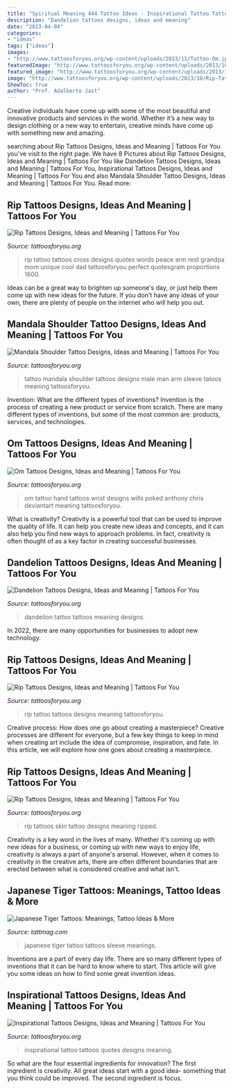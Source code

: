 ```yaml
---
title: "Spiritual Meaning 444 Tattoo Ideas - Inspirational Tattoo Tattoos Quotes Designs Meaning"
description: "Dandelion tattoos designs, ideas and meaning"
date: "2023-04-04"
categories:
- "ideas"
tags: ["ideas"]
images:
- "http://www.tattoosforyou.org/wp-content/uploads/2013/11/Tattoo-Om.jpg"
featuredImage: "http://www.tattoosforyou.org/wp-content/uploads/2013/10/Rip-Tattoo-Quotes.jpg"
featured_image: "http://www.tattoosforyou.org/wp-content/uploads/2013/10/Tattoo-Inspirational-Quotes.jpg"
image: "http://www.tattoosforyou.org/wp-content/uploads/2013/10/Rip-Tattoo-Quotes.jpg"
ShowToc: true
author: "Prof. Adalberto Jast"
---
```



Creative individuals have come up with some of the most beautiful and innovative products and services in the world. Whether it’s a new way to design clothing or a new way to entertain, creative minds have come up with something new and amazing.

	

		
searching about Rip Tattoos Designs, Ideas and Meaning | Tattoos For You you've visit to the right page. We have 8 Pictures about Rip Tattoos Designs, Ideas and Meaning | Tattoos For You like Dandelion Tattoos Designs, Ideas and Meaning | Tattoos For You, Inspirational Tattoos Designs, Ideas and Meaning | Tattoos For You and also Mandala Shoulder Tattoo Designs, Ideas and Meaning | Tattoos For You. Read more:
		
    
## Rip Tattoos Designs, Ideas And Meaning | Tattoos For You

<img loading=lazy src="http://www.tattoosforyou.org/wp-content/uploads/2013/10/Rip-Tattoo-Quotes.jpg" onerror="this.onerror=null;this.src='https://tse2.mm.bing.net/th?id=OIP.wth7alAFron6XL62zxOLqAHaJ4&amp;pid=15.1';" alt="Rip Tattoos Designs, Ideas and Meaning | Tattoos For You">

_Source: tattoosforyou.org_

>rip tattoo tattoos cross designs quotes words peace arm rest grandpa mom unique cool dad tattoosforyou perfect quotesgram proportions 1600. 

	

Ideas can be a great way to brighten up someone's day, or just help them come up with new ideas for the future. If you don't have any ideas of your own, there are plenty of people on the internet who will help you out.

    
## Mandala Shoulder Tattoo Designs, Ideas And Meaning | Tattoos For You

<img loading=lazy src="https://www.tattoosforyou.org/wp-content/uploads/2017/07/Mandala-Shoulder-Tattoo-Male.jpg" onerror="this.onerror=null;this.src='https://tse3.mm.bing.net/th?id=OIP.V3ixnRQxkmtc4CQekKiQKwHaJ3&amp;pid=15.1';" alt="Mandala Shoulder Tattoo Designs, Ideas and Meaning | Tattoos For You">

_Source: tattoosforyou.org_

>tattoo mandala shoulder tattoos designs male man arm sleeve tatoos meaning tattoosforyou. 

	

Invention: What are the different types of inventions?
Invention is the process of creating a new product or service from scratch. There are many different types of inventions, but some of the most common are: products, services, and technologies.

    
## Om Tattoos Designs, Ideas And Meaning | Tattoos For You

<img loading=lazy src="http://www.tattoosforyou.org/wp-content/uploads/2013/11/Tattoo-Om.jpg" onerror="this.onerror=null;this.src='https://tse2.mm.bing.net/th?id=OIP.hWNVJMsp5299soEyvfLtQgHaJz&amp;pid=15.1';" alt="Om Tattoos Designs, Ideas and Meaning | Tattoos For You">

_Source: tattoosforyou.org_

>om tattoo hand tattoos wrist designs wills poked anthony chris deviantart meaning tattoosforyou. 

	

What is creativity?
Creativity is a powerful tool that can be used to improve the quality of life. It can help you create new ideas and concepts, and it can also help you find new ways to approach problems. In fact, creativity is often thought of as a key factor in creating successful businesses.

    
## Dandelion Tattoos Designs, Ideas And Meaning | Tattoos For You

<img loading=lazy src="http://www.tattoosforyou.org/wp-content/uploads/2013/09/Dandelion-Tattoo-Pics-1024x764.jpg" onerror="this.onerror=null;this.src='https://tse2.mm.bing.net/th?id=OIP.-K7lpygthYgVyPBXqyjibgHaFh&amp;pid=15.1';" alt="Dandelion Tattoos Designs, Ideas and Meaning | Tattoos For You">

_Source: tattoosforyou.org_

>dandelion tattoo tattoos meaning designs. 

	

In 2022, there are many opportunities for businesses to adopt new technology.

    
## Rip Tattoos Designs, Ideas And Meaning | Tattoos For You

<img loading=lazy src="http://www.tattoosforyou.org/wp-content/uploads/2013/10/Rip-Tattoo-Ideas.jpg" onerror="this.onerror=null;this.src='https://tse3.mm.bing.net/th?id=OIP.yAYckTM8kmNSTQP7W7o1ygHaI3&amp;pid=15.1';" alt="Rip Tattoos Designs, Ideas and Meaning | Tattoos For You">

_Source: tattoosforyou.org_

>rip tattoo tattoos designs meaning tattoosforyou. 

	

Creative process: How does one go about creating a masterpiece?
Creative processes are different for everyone, but a few key things to keep in mind when creating art include the idea of compromise, inspiration, and fate. In this article, we will explore how one goes about creating a masterpiece.

    
## Rip Tattoos Designs, Ideas And Meaning | Tattoos For You

<img loading=lazy src="http://www.tattoosforyou.org/wp-content/uploads/2013/10/Rip-Skin-Tattoos.jpg" onerror="this.onerror=null;this.src='https://tse2.mm.bing.net/th?id=OIP.Swza8BqBd-CM-KDHfT0IoQHaJ4&amp;pid=15.1';" alt="Rip Tattoos Designs, Ideas and Meaning | Tattoos For You">

_Source: tattoosforyou.org_

>rip tattoos skin tattoo designs meaning ripped. 

	

Creativity is a key word in the lives of many. Whether it's coming up with new ideas for a business, or coming up with new ways to enjoy life, creativity is always a part of anyone's arsenal. However, when it comes to creativity in the creative arts, there are often different boundaries that are erected between what is considered creative and what isn't.

    
## Japanese Tiger Tattoos: Meanings, Tattoo Ideas &amp; More

<img loading=lazy src="https://tattmag.com/wp-content/uploads/2021/03/Japanese-Tiger-Sleeve-Tattoo-6-486x1024.jpg" onerror="this.onerror=null;this.src='https://tse1.mm.bing.net/th?id=OIP.5WRRPjLYEB3h1z_2zoXeAAHaPm&amp;pid=15.1';" alt="Japanese Tiger Tattoos: Meanings, Tattoo Ideas &amp; More">

_Source: tattmag.com_

>japanese tiger tattoo tattoos sleeve meanings. 

	

Inventions are a part of every day life. There are so many different types of inventions that it can be hard to know where to start. This article will give you some ideas on how to find some great invention ideas.

    
## Inspirational Tattoos Designs, Ideas And Meaning | Tattoos For You

<img loading=lazy src="http://www.tattoosforyou.org/wp-content/uploads/2013/10/Tattoo-Inspirational-Quotes.jpg" onerror="this.onerror=null;this.src='https://tse4.mm.bing.net/th?id=OIP.DC37x1Bukr96Etb9hmaY-gHaFj&amp;pid=15.1';" alt="Inspirational Tattoos Designs, Ideas and Meaning | Tattoos For You">

_Source: tattoosforyou.org_

>inspirational tattoo tattoos quotes designs meaning. 

	

So what are the four essential ingredients for innovation? The first ingredient is creativity. All great ideas start with a good idea- something that you think could be improved. The second ingredient is focus.

